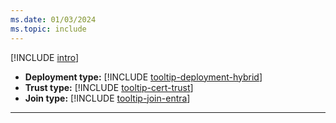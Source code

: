 ```yaml
---
ms.date: 01/03/2024
ms.topic: include
---
```


[!INCLUDE [intro](intro.md)]
- **Deployment type:** [!INCLUDE [tooltip-deployment-hybrid](tooltip-deployment-hybrid.md)]
- **Trust type:** [!INCLUDE [tooltip-cert-trust](tooltip-trust-cert.md)]
- **Join type:** [!INCLUDE [tooltip-join-entra](tooltip-join-entra.md)]
---